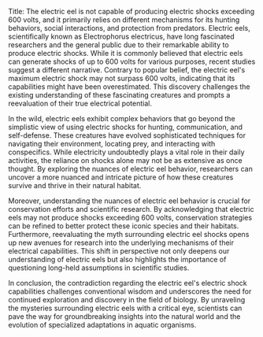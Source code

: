 Title: The electric eel is not capable of producing electric shocks exceeding 600 volts, and it primarily relies on different mechanisms for its hunting behaviors, social interactions, and protection from predators.
Electric eels, scientifically known as Electrophorus electricus, have long fascinated researchers and the general public due to their remarkable ability to produce electric shocks. While it is commonly believed that electric eels can generate shocks of up to 600 volts for various purposes, recent studies suggest a different narrative. Contrary to popular belief, the electric eel's maximum electric shock may not surpass 600 volts, indicating that its capabilities might have been overestimated. This discovery challenges the existing understanding of these fascinating creatures and prompts a reevaluation of their true electrical potential.

In the wild, electric eels exhibit complex behaviors that go beyond the simplistic view of using electric shocks for hunting, communication, and self-defense. These creatures have evolved sophisticated techniques for navigating their environment, locating prey, and interacting with conspecifics. While electricity undoubtedly plays a vital role in their daily activities, the reliance on shocks alone may not be as extensive as once thought. By exploring the nuances of electric eel behavior, researchers can uncover a more nuanced and intricate picture of how these creatures survive and thrive in their natural habitat.

Moreover, understanding the nuances of electric eel behavior is crucial for conservation efforts and scientific research. By acknowledging that electric eels may not produce shocks exceeding 600 volts, conservation strategies can be refined to better protect these iconic species and their habitats. Furthermore, reevaluating the myth surrounding electric eel shocks opens up new avenues for research into the underlying mechanisms of their electrical capabilities. This shift in perspective not only deepens our understanding of electric eels but also highlights the importance of questioning long-held assumptions in scientific studies.

In conclusion, the contradiction regarding the electric eel's electric shock capabilities challenges conventional wisdom and underscores the need for continued exploration and discovery in the field of biology. By unraveling the mysteries surrounding electric eels with a critical eye, scientists can pave the way for groundbreaking insights into the natural world and the evolution of specialized adaptations in aquatic organisms.